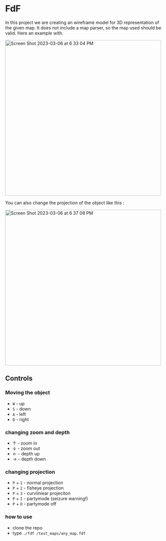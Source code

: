 # FdF
In this project we are creating an wireframe model for 3D representation of the given map.
It does not include a map parser, so the map used should be valid. Here an example with.

<img width="500" alt="Screen Shot 2023-03-06 at 6 33 04 PM" src="https://user-images.githubusercontent.com/44403262/223186770-054d8eaf-dc1c-44ec-b438-9882891e205a.png">

You can also change the projection of the object like this :


<img width="500" alt="Screen Shot 2023-03-06 at 6 37 08 PM" src="https://user-images.githubusercontent.com/44403262/223187679-517c7140-bc01-4b86-a470-23bec5a9d314.png">

## Controls

### Moving the object
- `W` - up
- `S` - down
- `A` - left
- `D` - right

### changing zoom and depth
- &uarr; - zoom in
- &darr; - zoom out
- &larr; - depth up
- &rarr; - depth down

### changing projection
- `P` + `1` - normal projection
- `P` + `2` - fisheye projection
- `P` + `3` - curvliniear projeciton
- `P` + `I` - partymode (seizure warning!)
- `P` + `O` - partymode off

### how to use
- clone the repo
- type `./fdf /test_maps/any_map.fdf`
